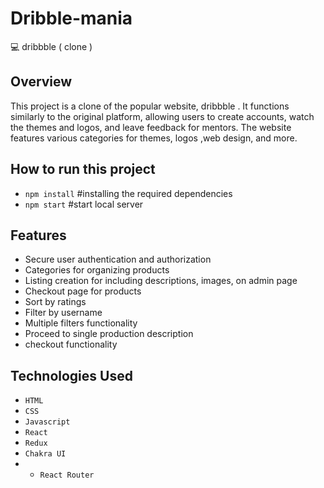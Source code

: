 # Dribble-mania
💻 dribbble ( clone ) 



## Overview

This project is a clone of the popular website, dribbble . It functions similarly to the original platform, allowing users to create accounts, watch the themes and logos, and leave feedback for mentors. The website features various categories for themes, logos ,web design, and more.

## How to run this project

- `npm install` #installing the required dependencies
- `npm start` #start local server

## Features

- Secure user authentication and authorization
- Categories for organizing products
- Listing creation for  including descriptions, images, on admin page
- Checkout page for products
- Sort by ratings
- Filter by username
- Multiple filters functionality
-  Proceed to single production description
-  checkout functionality

## Technologies Used

- `HTML`
- `CSS`
- `Javascript`
- `React`
- `Redux`
- `Chakra UI`
- - `React Router`


